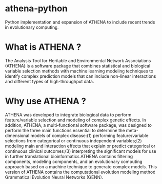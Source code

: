 # athena-python
Python implementation and expansion of ATHENA to include recent trends in evolutionary computing.

# What is ATHENA ?
The Analysis Tool for Heritable and Environmental Network Associations (ATHENA) is a software package that combines statistical and biological variable selection methods with machine learning modeling techniques to identify complex prediction models that can include non-linear interactions and different types of high-throughput data.

# Why use ATHENA ? 

ATHENA was developed to integrate biological data to perform feature/variable selection and modeling of complex genetic effects. In addition, ATHENA, a multi-functional software package, was designed to perform the three main functions essential to determine the meta-dimensional models of complex disease:(1) performing feature/variable selections from categorical or continuous independent variables;(2) modeling main and interaction effects that explain or predict categorical or continuous clinical outcomes;(3) interpreting the significant models for use in further translational bioinformatics.ATHENA contains filtering components, modeling components, and an evolutionary computing approach based on a machine technique to generate complex models. This version of ATHENA contains the computational evolution modeling method Grammatical Evolution Neural Networks (GENN).
